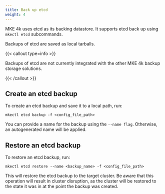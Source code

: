 ```yaml
---
title: Back up etcd
weight: 4
---
```


MKE 4k uses etcd as its backing datastore. It supports etcd back up using
`mkectl etcd` subcommands.

Backups of etcd are saved as local tarballs. 

{{< callout type=info >}}

Backups of etcd are not currently integrated with the
other MKE 4k backup storage solutions.

{{< /callout >}}

## Create an etcd backup

To create an etcd backup and save it to a local path, run:

```
mkectl etcd backup -f <config_file_path>
```

You can provide a name for the backup using the `--name flag`. Otherwise, an
autogenerated name will be applied.

## Restore an etcd backup

To restore an etcd backup, run:

```
mkectl etcd restore --name <backup_name> -f <config_file_path>
```

This will restore the etcd backup to the target cluster. Be aware that this
operation will result in cluster disruption, as the cluster will be restored to
the state it was in at the point the backup was created.
